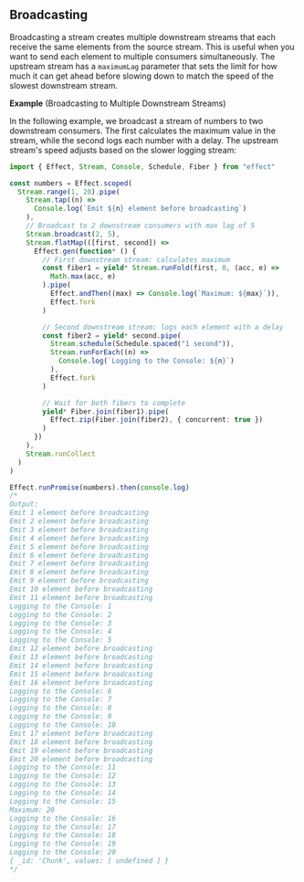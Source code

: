 ## Broadcasting

Broadcasting a stream creates multiple downstream streams that each receive the same elements from the source stream. This is useful when you want to send each element to multiple consumers simultaneously. The upstream stream has a `maximumLag` parameter that sets the limit for how much it can get ahead before slowing down to match the speed of the slowest downstream stream.

**Example** (Broadcasting to Multiple Downstream Streams)

In the following example, we broadcast a stream of numbers to two downstream consumers. The first calculates the maximum value in the stream, while the second logs each number with a delay. The upstream stream's speed adjusts based on the slower logging stream:

```ts twoslash
import { Effect, Stream, Console, Schedule, Fiber } from "effect"

const numbers = Effect.scoped(
  Stream.range(1, 20).pipe(
    Stream.tap((n) =>
      Console.log(`Emit ${n} element before broadcasting`)
    ),
    // Broadcast to 2 downstream consumers with max lag of 5
    Stream.broadcast(2, 5),
    Stream.flatMap(([first, second]) =>
      Effect.gen(function* () {
        // First downstream stream: calculates maximum
        const fiber1 = yield* Stream.runFold(first, 0, (acc, e) =>
          Math.max(acc, e)
        ).pipe(
          Effect.andThen((max) => Console.log(`Maximum: ${max}`)),
          Effect.fork
        )

        // Second downstream stream: logs each element with a delay
        const fiber2 = yield* second.pipe(
          Stream.schedule(Schedule.spaced("1 second")),
          Stream.runForEach((n) =>
            Console.log(`Logging to the Console: ${n}`)
          ),
          Effect.fork
        )

        // Wait for both fibers to complete
        yield* Fiber.join(fiber1).pipe(
          Effect.zip(Fiber.join(fiber2), { concurrent: true })
        )
      })
    ),
    Stream.runCollect
  )
)

Effect.runPromise(numbers).then(console.log)
/*
Output:
Emit 1 element before broadcasting
Emit 2 element before broadcasting
Emit 3 element before broadcasting
Emit 4 element before broadcasting
Emit 5 element before broadcasting
Emit 6 element before broadcasting
Emit 7 element before broadcasting
Emit 8 element before broadcasting
Emit 9 element before broadcasting
Emit 10 element before broadcasting
Emit 11 element before broadcasting
Logging to the Console: 1
Logging to the Console: 2
Logging to the Console: 3
Logging to the Console: 4
Logging to the Console: 5
Emit 12 element before broadcasting
Emit 13 element before broadcasting
Emit 14 element before broadcasting
Emit 15 element before broadcasting
Emit 16 element before broadcasting
Logging to the Console: 6
Logging to the Console: 7
Logging to the Console: 8
Logging to the Console: 9
Logging to the Console: 10
Emit 17 element before broadcasting
Emit 18 element before broadcasting
Emit 19 element before broadcasting
Emit 20 element before broadcasting
Logging to the Console: 11
Logging to the Console: 12
Logging to the Console: 13
Logging to the Console: 14
Logging to the Console: 15
Maximum: 20
Logging to the Console: 16
Logging to the Console: 17
Logging to the Console: 18
Logging to the Console: 19
Logging to the Console: 20
{ _id: 'Chunk', values: [ undefined ] }
*/
```
